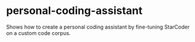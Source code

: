 # personal-coding-assistant
Shows how to create a personal coding assistant by fine-tuning StarCoder on a custom code corpus. 
